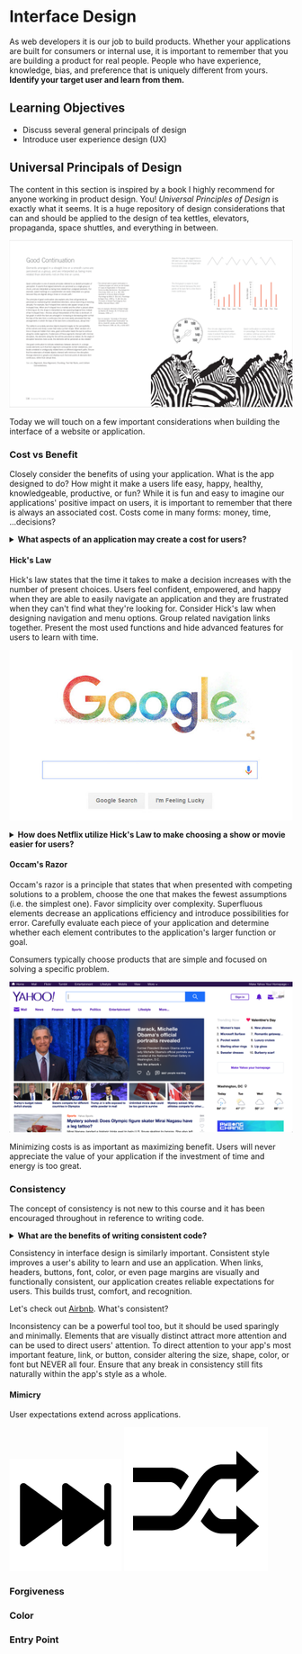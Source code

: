 # Interface Design

As web developers it is our job to build products. Whether your applications are built for consumers or internal use, it is important to remember that you are building a product for real people. People who have experience, knowledge, bias, and preference that is uniquely different from yours. **Identify your target user and learn from them.**

## Learning Objectives

- Discuss several general principals of design
- Introduce user experience design (UX)

## Universal Principals of Design

The content in this section is inspired by a book I highly recommend for anyone working in product design. You! *Universal Principles of Design* is exactly what it seems. It is a huge repository of design considerations that can and should be applied to the design of tea kettles, elevators, propaganda, space shuttles, and everything in between.

![example page of universal principles of design](./page-example.png)

Today we will touch on a few important considerations when building the interface of a website or application.

### Cost vs Benefit

Closely consider the benefits of using your application. What is the app designed to do? How might it make a users life easy, happy, healthy, knowledgeable, productive, or fun? While it is fun and easy to imagine our applications' positive impact on users, it is important to remember that there is always an associated cost. Costs come in many forms: money, time, ...decisions?

<details>
  <summary><strong>What aspects of an application may create a cost for users?</strong></summary>
  </br>

- **loading:** People are impatient. The longer a user has to wait, the more likely they are to use an alternative product.
- **sign up:** Forms are annoying and nobody enjoys sharing unnecessary personal information. Unless signing up is critical to an app's benefit, it will be perceived as a cost.
- **onboarding:** It takes time and energy to learn a new skill or tool. Simplify onboarding as much as possible and focus on features that are critical to the core functionality of the app.
- **complexity:** People become overwhelmed by complexity and can become paralyzed if given too many options. Give your app a KISS (Keep it Simple, Stupid!)

</details>

#### Hick's Law

Hick's law states that the time it takes to make a decision increases with the number of present choices. Users feel confident, empowered, and happy when they are able to easily navigate an application and they are frustrated when they can't find what they're looking for. Consider Hick's law when designing navigation and menu options. Group related navigation links together. Present the most used functions and hide advanced features for users to learn with time.

![google search feature](./google.jpg)

<details>
  <summary><strong>How does Netflix utilize Hick's Law to make choosing a show or movie easier for users?</strong></summary>
  </br>

  By presenting rows of related items, Netflix encourages users to first narrow their decision by genre.

  ![netflix display](./netflix.png)

</details>

#### Occam's Razor

Occam's razor is a principle that states that when presented with competing solutions to a problem, choose the one that makes the fewest assumptions (i.e. the simplest one). Favor simplicity over complexity. Superfluous elements decrease an applications efficiency and introduce possibilities for error. Carefully evaluate each piece of your application and determine whether each element contributes to the application's larger function or goal.

Consumers typically choose products that are simple and focused on solving a specific problem.

![yahoo homepage](./Yahoo.png)

Minimizing costs is as important as maximizing benefit. Users will never appreciate the value of your application if the investment of time and energy is too great.

### Consistency

The concept of consistency is not new to this course and it has been encouraged throughout in reference to writing code.

<details>
  <summary><strong>What are the benefits of writing consistent code?</strong></summary>
  </br>

- visually pleasing
- improves readability
- improves understanding and communication between team members
- removes the need to make frequent style decisions

</details>

Consistency in interface design is similarly important. Consistent style improves a user's ability to learn and use an application. When links, headers, buttons, font, color, or even page margins are visually and functionally consistent, our application creates reliable expectations for users. This builds trust, comfort, and recognition.

Let's check out [Airbnb](https://www.airbnb.com). What's consistent?

Inconsistency can be a powerful tool too, but it should be used sparingly and minimally. Elements that are visually distinct attract more attention and can be used to direct users' attention. To direct attention to your app's most important feature, link, or button, consider altering the size, shape, color, or font but NEVER all four. Ensure that any break in consistency still fits naturally within the app's style as a whole.

#### Mimicry

User expectations extend across applications.

![skip](./skip.png)
![shuffle](./media-shuffle.png)

### Forgiveness

### Color

### Entry Point

